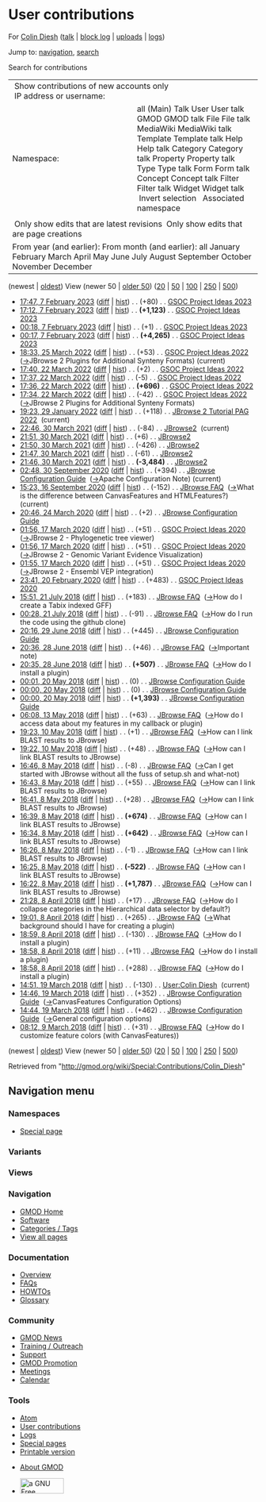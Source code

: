 <div id="mw-page-base" class="noprint">

</div>

<div id="mw-head-base" class="noprint">

</div>

<div id="content" class="mw-body" role="main">

<span id="top"></span>

<div id="mw-js-message" style="display:none;">

</div>



# <span dir="auto">User contributions</span>

<div id="bodyContent">

<div id="contentSub">

For [Colin Diesh](/wiki/User:Colin_Diesh "User:Colin Diesh") (<a
href="/mediawiki/index.php?title=User_talk:Colin_Diesh&amp;action=edit&amp;redlink=1"
class="new" title="User talk:Colin Diesh (page does not exist)">talk</a>
\| [block
log](/mediawiki/index.php?title=Special:Log/block&page=User%3AColin+Diesh "Special:Log/block")
\|
[uploads](/wiki/Special:ListFiles/Colin_Diesh "Special:ListFiles/Colin Diesh")
\| [logs](/wiki/Special:Log/Colin_Diesh "Special:Log/Colin Diesh"))

</div>

<div id="jump-to-nav" class="mw-jump">

Jump to: [navigation](#mw-navigation), [search](#p-search)

</div>

<div id="mw-content-text">

Search for contributions

<table class="mw-contributions-table">
<colgroup>
<col style="width: 50%" />
<col style="width: 50%" />
</colgroup>
<tbody>
<tr class="odd">
<td colspan="2"> Show contributions of new accounts only<br />
 IP address or username:</td>
</tr>
<tr class="even">
<td class="mw-label">Namespace:</td>
<td>all (Main) Talk User User talk GMOD GMOD talk File File talk
MediaWiki MediaWiki talk Template Template talk Help Help talk Category
Category talk Property Property talk Type Type talk Form Form talk
Concept Concept talk Filter Filter talk Widget Widget talk  
 Invert selection 
 Associated namespace </td>
</tr>
<tr class="odd">
<td colspan="2"></td>
</tr>
<tr class="even">
<td colspan="2"> Only show edits that are latest revisions
 Only show edits that are page creations</td>
</tr>
<tr class="odd">
<td colspan="2">From year (and earlier): From month (and earlier): all
January February March April May June July August September October
November December</td>
</tr>
</tbody>
</table>

(newest \| <a
href="/mediawiki/index.php?title=Special:Contributions/Colin_Diesh&amp;dir=prev&amp;target=Colin+Diesh"
class="mw-lastlink" rel="last"
title="Special:Contributions/Colin Diesh">oldest</a>) View (newer 50 \|
<a
href="/mediawiki/index.php?title=Special:Contributions/Colin_Diesh&amp;offset=20180309081204&amp;target=Colin+Diesh"
class="mw-nextlink" rel="next"
title="Special:Contributions/Colin Diesh">older 50</a>) (<a
href="/mediawiki/index.php?title=Special:Contributions/Colin_Diesh&amp;offset=&amp;limit=20&amp;target=Colin+Diesh"
class="mw-numlink" title="Special:Contributions/Colin Diesh">20</a> \|
<a
href="/mediawiki/index.php?title=Special:Contributions/Colin_Diesh&amp;offset=&amp;limit=50&amp;target=Colin+Diesh"
class="mw-numlink" title="Special:Contributions/Colin Diesh">50</a> \|
<a
href="/mediawiki/index.php?title=Special:Contributions/Colin_Diesh&amp;offset=&amp;limit=100&amp;target=Colin+Diesh"
class="mw-numlink" title="Special:Contributions/Colin Diesh">100</a> \|
<a
href="/mediawiki/index.php?title=Special:Contributions/Colin_Diesh&amp;offset=&amp;limit=250&amp;target=Colin+Diesh"
class="mw-numlink" title="Special:Contributions/Colin Diesh">250</a> \|
<a
href="/mediawiki/index.php?title=Special:Contributions/Colin_Diesh&amp;offset=&amp;limit=500&amp;target=Colin+Diesh"
class="mw-numlink" title="Special:Contributions/Colin Diesh">500</a>)

- <a
  href="/mediawiki/index.php?title=GSOC_Project_Ideas_2023&amp;oldid=28466"
  class="mw-changeslist-date" title="GSOC Project Ideas 2023">17:47, 7
  February 2023</a>
  ([diff](/mediawiki/index.php?title=GSOC_Project_Ideas_2023&diff=prev&oldid=28466 "GSOC Project Ideas 2023")
  \|
  [hist](/mediawiki/index.php?title=GSOC_Project_Ideas_2023&action=history "GSOC Project Ideas 2023"))
  <span class="mw-changeslist-separator">. .</span>
  <span class="mw-plusminus-pos" dir="ltr"
  title="7,928 bytes after change">(+80)</span>‎
  <span class="mw-changeslist-separator">. .</span>
  <a href="/wiki/GSOC_Project_Ideas_2023" class="mw-contributions-title"
  title="GSOC Project Ideas 2023">GSOC Project Ideas 2023</a> ‎
- <a
  href="/mediawiki/index.php?title=GSOC_Project_Ideas_2023&amp;oldid=28465"
  class="mw-changeslist-date" title="GSOC Project Ideas 2023">17:12, 7
  February 2023</a>
  ([diff](/mediawiki/index.php?title=GSOC_Project_Ideas_2023&diff=prev&oldid=28465 "GSOC Project Ideas 2023")
  \|
  [hist](/mediawiki/index.php?title=GSOC_Project_Ideas_2023&action=history "GSOC Project Ideas 2023"))
  <span class="mw-changeslist-separator">. .</span> **(+1,123)**‎
  <span class="mw-changeslist-separator">. .</span>
  <a href="/wiki/GSOC_Project_Ideas_2023" class="mw-contributions-title"
  title="GSOC Project Ideas 2023">GSOC Project Ideas 2023</a> ‎
- <a
  href="/mediawiki/index.php?title=GSOC_Project_Ideas_2023&amp;oldid=28464"
  class="mw-changeslist-date" title="GSOC Project Ideas 2023">00:18, 7
  February 2023</a>
  ([diff](/mediawiki/index.php?title=GSOC_Project_Ideas_2023&diff=prev&oldid=28464 "GSOC Project Ideas 2023")
  \|
  [hist](/mediawiki/index.php?title=GSOC_Project_Ideas_2023&action=history "GSOC Project Ideas 2023"))
  <span class="mw-changeslist-separator">. .</span>
  <span class="mw-plusminus-pos" dir="ltr"
  title="6,725 bytes after change">(+1)</span>‎
  <span class="mw-changeslist-separator">. .</span>
  <a href="/wiki/GSOC_Project_Ideas_2023" class="mw-contributions-title"
  title="GSOC Project Ideas 2023">GSOC Project Ideas 2023</a> ‎
- <a
  href="/mediawiki/index.php?title=GSOC_Project_Ideas_2023&amp;oldid=28463"
  class="mw-changeslist-date" title="GSOC Project Ideas 2023">00:17, 7
  February 2023</a>
  ([diff](/mediawiki/index.php?title=GSOC_Project_Ideas_2023&diff=prev&oldid=28463 "GSOC Project Ideas 2023")
  \|
  [hist](/mediawiki/index.php?title=GSOC_Project_Ideas_2023&action=history "GSOC Project Ideas 2023"))
  <span class="mw-changeslist-separator">. .</span> **(+4,265)**‎
  <span class="mw-changeslist-separator">. .</span>
  <a href="/wiki/GSOC_Project_Ideas_2023" class="mw-contributions-title"
  title="GSOC Project Ideas 2023">GSOC Project Ideas 2023</a> ‎
- <a
  href="/mediawiki/index.php?title=GSOC_Project_Ideas_2022&amp;oldid=28136"
  class="mw-changeslist-date" title="GSOC Project Ideas 2022">18:33, 25
  March 2022</a>
  ([diff](/mediawiki/index.php?title=GSOC_Project_Ideas_2022&diff=prev&oldid=28136 "GSOC Project Ideas 2022")
  \|
  [hist](/mediawiki/index.php?title=GSOC_Project_Ideas_2022&action=history "GSOC Project Ideas 2022"))
  <span class="mw-changeslist-separator">. .</span>
  <span class="mw-plusminus-pos" dir="ltr"
  title="11,436 bytes after change">(+53)</span>‎
  <span class="mw-changeslist-separator">. .</span>
  <a href="/wiki/GSOC_Project_Ideas_2022" class="mw-contributions-title"
  title="GSOC Project Ideas 2022">GSOC Project Ideas 2022</a> ‎
  <span class="comment">([→](/wiki/GSOC_Project_Ideas_2022#JBrowse_2_Plugins_for_Additional_Synteny_Formats "GSOC Project Ideas 2022")‎<span dir="auto"><span class="autocomment">JBrowse
  2 Plugins for Additional Synteny Formats</span></span>)</span>
  <span class="mw-uctop">(current)</span>
- <a
  href="/mediawiki/index.php?title=GSOC_Project_Ideas_2022&amp;oldid=28132"
  class="mw-changeslist-date" title="GSOC Project Ideas 2022">17:40, 22
  March 2022</a>
  ([diff](/mediawiki/index.php?title=GSOC_Project_Ideas_2022&diff=prev&oldid=28132 "GSOC Project Ideas 2022")
  \|
  [hist](/mediawiki/index.php?title=GSOC_Project_Ideas_2022&action=history "GSOC Project Ideas 2022"))
  <span class="mw-changeslist-separator">. .</span>
  <span class="mw-plusminus-pos" dir="ltr"
  title="11,371 bytes after change">(+2)</span>‎
  <span class="mw-changeslist-separator">. .</span>
  <a href="/wiki/GSOC_Project_Ideas_2022" class="mw-contributions-title"
  title="GSOC Project Ideas 2022">GSOC Project Ideas 2022</a> ‎
- <a
  href="/mediawiki/index.php?title=GSOC_Project_Ideas_2022&amp;oldid=28131"
  class="mw-changeslist-date" title="GSOC Project Ideas 2022">17:37, 22
  March 2022</a>
  ([diff](/mediawiki/index.php?title=GSOC_Project_Ideas_2022&diff=prev&oldid=28131 "GSOC Project Ideas 2022")
  \|
  [hist](/mediawiki/index.php?title=GSOC_Project_Ideas_2022&action=history "GSOC Project Ideas 2022"))
  <span class="mw-changeslist-separator">. .</span>
  <span class="mw-plusminus-neg" dir="ltr"
  title="11,369 bytes after change">(-5)</span>‎
  <span class="mw-changeslist-separator">. .</span>
  <a href="/wiki/GSOC_Project_Ideas_2022" class="mw-contributions-title"
  title="GSOC Project Ideas 2022">GSOC Project Ideas 2022</a> ‎
- <a
  href="/mediawiki/index.php?title=GSOC_Project_Ideas_2022&amp;oldid=28130"
  class="mw-changeslist-date" title="GSOC Project Ideas 2022">17:36, 22
  March 2022</a>
  ([diff](/mediawiki/index.php?title=GSOC_Project_Ideas_2022&diff=prev&oldid=28130 "GSOC Project Ideas 2022")
  \|
  [hist](/mediawiki/index.php?title=GSOC_Project_Ideas_2022&action=history "GSOC Project Ideas 2022"))
  <span class="mw-changeslist-separator">. .</span> **(+696)**‎
  <span class="mw-changeslist-separator">. .</span>
  <a href="/wiki/GSOC_Project_Ideas_2022" class="mw-contributions-title"
  title="GSOC Project Ideas 2022">GSOC Project Ideas 2022</a> ‎
- <a
  href="/mediawiki/index.php?title=GSOC_Project_Ideas_2022&amp;oldid=28129"
  class="mw-changeslist-date" title="GSOC Project Ideas 2022">17:34, 22
  March 2022</a>
  ([diff](/mediawiki/index.php?title=GSOC_Project_Ideas_2022&diff=prev&oldid=28129 "GSOC Project Ideas 2022")
  \|
  [hist](/mediawiki/index.php?title=GSOC_Project_Ideas_2022&action=history "GSOC Project Ideas 2022"))
  <span class="mw-changeslist-separator">. .</span>
  <span class="mw-plusminus-neg" dir="ltr"
  title="10,678 bytes after change">(-42)</span>‎
  <span class="mw-changeslist-separator">. .</span>
  <a href="/wiki/GSOC_Project_Ideas_2022" class="mw-contributions-title"
  title="GSOC Project Ideas 2022">GSOC Project Ideas 2022</a> ‎
  <span class="comment">([→](/wiki/GSOC_Project_Ideas_2022#JBrowse_2_Plugins_for_Additional_Synteny_Formats "GSOC Project Ideas 2022")‎<span dir="auto"><span class="autocomment">JBrowse
  2 Plugins for Additional Synteny Formats</span></span>)</span>
- <a
  href="/mediawiki/index.php?title=JBrowse_2_Tutorial_PAG_2022&amp;oldid=28110"
  class="mw-changeslist-date" title="JBrowse 2 Tutorial PAG 2022">19:23,
  29 January 2022</a>
  ([diff](/mediawiki/index.php?title=JBrowse_2_Tutorial_PAG_2022&diff=prev&oldid=28110 "JBrowse 2 Tutorial PAG 2022")
  \|
  [hist](/mediawiki/index.php?title=JBrowse_2_Tutorial_PAG_2022&action=history "JBrowse 2 Tutorial PAG 2022"))
  <span class="mw-changeslist-separator">. .</span>
  <span class="mw-plusminus-pos" dir="ltr"
  title="24,138 bytes after change">(+118)</span>‎
  <span class="mw-changeslist-separator">. .</span>
  <a href="/wiki/JBrowse_2_Tutorial_PAG_2022"
  class="mw-contributions-title"
  title="JBrowse 2 Tutorial PAG 2022">JBrowse 2 Tutorial PAG 2022</a> ‎
  <span class="mw-uctop">(current)</span>
- <a href="/mediawiki/index.php?title=JBrowse2&amp;oldid=27960"
  class="mw-changeslist-date" title="JBrowse2">22:46, 30 March 2021</a>
  ([diff](/mediawiki/index.php?title=JBrowse2&diff=prev&oldid=27960 "JBrowse2")
  \|
  [hist](/mediawiki/index.php?title=JBrowse2&action=history "JBrowse2"))
  <span class="mw-changeslist-separator">. .</span>
  <span class="mw-plusminus-neg" dir="ltr"
  title="1,973 bytes after change">(-84)</span>‎
  <span class="mw-changeslist-separator">. .</span>
  <a href="/wiki/JBrowse2" class="mw-contributions-title"
  title="JBrowse2">JBrowse2</a> ‎ <span class="mw-uctop">(current)</span>
- <a href="/mediawiki/index.php?title=JBrowse2&amp;oldid=27959"
  class="mw-changeslist-date" title="JBrowse2">21:51, 30 March 2021</a>
  ([diff](/mediawiki/index.php?title=JBrowse2&diff=prev&oldid=27959 "JBrowse2")
  \|
  [hist](/mediawiki/index.php?title=JBrowse2&action=history "JBrowse2"))
  <span class="mw-changeslist-separator">. .</span>
  <span class="mw-plusminus-pos" dir="ltr"
  title="2,057 bytes after change">(+6)</span>‎
  <span class="mw-changeslist-separator">. .</span>
  <a href="/wiki/JBrowse2" class="mw-contributions-title"
  title="JBrowse2">JBrowse2</a> ‎
- <a href="/mediawiki/index.php?title=JBrowse2&amp;oldid=27958"
  class="mw-changeslist-date" title="JBrowse2">21:50, 30 March 2021</a>
  ([diff](/mediawiki/index.php?title=JBrowse2&diff=prev&oldid=27958 "JBrowse2")
  \|
  [hist](/mediawiki/index.php?title=JBrowse2&action=history "JBrowse2"))
  <span class="mw-changeslist-separator">. .</span>
  <span class="mw-plusminus-neg" dir="ltr"
  title="2,051 bytes after change">(-426)</span>‎
  <span class="mw-changeslist-separator">. .</span>
  <a href="/wiki/JBrowse2" class="mw-contributions-title"
  title="JBrowse2">JBrowse2</a> ‎
- <a href="/mediawiki/index.php?title=JBrowse2&amp;oldid=27957"
  class="mw-changeslist-date" title="JBrowse2">21:47, 30 March 2021</a>
  ([diff](/mediawiki/index.php?title=JBrowse2&diff=prev&oldid=27957 "JBrowse2")
  \|
  [hist](/mediawiki/index.php?title=JBrowse2&action=history "JBrowse2"))
  <span class="mw-changeslist-separator">. .</span>
  <span class="mw-plusminus-neg" dir="ltr"
  title="2,477 bytes after change">(-61)</span>‎
  <span class="mw-changeslist-separator">. .</span>
  <a href="/wiki/JBrowse2" class="mw-contributions-title"
  title="JBrowse2">JBrowse2</a> ‎
- <a href="/mediawiki/index.php?title=JBrowse2&amp;oldid=27956"
  class="mw-changeslist-date" title="JBrowse2">21:46, 30 March 2021</a>
  ([diff](/mediawiki/index.php?title=JBrowse2&diff=prev&oldid=27956 "JBrowse2")
  \|
  [hist](/mediawiki/index.php?title=JBrowse2&action=history "JBrowse2"))
  <span class="mw-changeslist-separator">. .</span> **(-3,484)**‎
  <span class="mw-changeslist-separator">. .</span>
  <a href="/wiki/JBrowse2" class="mw-contributions-title"
  title="JBrowse2">JBrowse2</a> ‎
- <a
  href="/mediawiki/index.php?title=JBrowse_Configuration_Guide&amp;oldid=27898"
  class="mw-changeslist-date" title="JBrowse Configuration Guide">02:48,
  30 September 2020</a>
  ([diff](/mediawiki/index.php?title=JBrowse_Configuration_Guide&diff=prev&oldid=27898 "JBrowse Configuration Guide")
  \|
  [hist](/mediawiki/index.php?title=JBrowse_Configuration_Guide&action=history "JBrowse Configuration Guide"))
  <span class="mw-changeslist-separator">. .</span>
  <span class="mw-plusminus-pos" dir="ltr"
  title="189,914 bytes after change">(+394)</span>‎
  <span class="mw-changeslist-separator">. .</span>
  <a href="/wiki/JBrowse_Configuration_Guide"
  class="mw-contributions-title"
  title="JBrowse Configuration Guide">JBrowse Configuration Guide</a> ‎
  <span class="comment">([→](/wiki/JBrowse_Configuration_Guide#Apache_Configuration_Note "JBrowse Configuration Guide")‎<span dir="auto"><span class="autocomment">Apache
  Configuration Note</span></span>)</span>
  <span class="mw-uctop">(current)</span>
- <a href="/mediawiki/index.php?title=JBrowse_FAQ&amp;oldid=27897"
  class="mw-changeslist-date" title="JBrowse FAQ">15:23, 16 September
  2020</a>
  ([diff](/mediawiki/index.php?title=JBrowse_FAQ&diff=prev&oldid=27897 "JBrowse FAQ")
  \|
  [hist](/mediawiki/index.php?title=JBrowse_FAQ&action=history "JBrowse FAQ"))
  <span class="mw-changeslist-separator">. .</span>
  <span class="mw-plusminus-neg" dir="ltr"
  title="66,983 bytes after change">(-152)</span>‎
  <span class="mw-changeslist-separator">. .</span>
  <a href="/wiki/JBrowse_FAQ" class="mw-contributions-title"
  title="JBrowse FAQ">JBrowse FAQ</a> ‎
  <span class="comment">([→](/wiki/JBrowse_FAQ#What_is_the_difference_between_CanvasFeatures_and_HTMLFeatures.3F "JBrowse FAQ")‎<span dir="auto"><span class="autocomment">What
  is the difference between CanvasFeatures and
  HTMLFeatures?</span></span>)</span>
  <span class="mw-uctop">(current)</span>
- <a
  href="/mediawiki/index.php?title=JBrowse_Configuration_Guide&amp;oldid=27889"
  class="mw-changeslist-date" title="JBrowse Configuration Guide">20:46,
  24 March 2020</a>
  ([diff](/mediawiki/index.php?title=JBrowse_Configuration_Guide&diff=prev&oldid=27889 "JBrowse Configuration Guide")
  \|
  [hist](/mediawiki/index.php?title=JBrowse_Configuration_Guide&action=history "JBrowse Configuration Guide"))
  <span class="mw-changeslist-separator">. .</span>
  <span class="mw-plusminus-pos" dir="ltr"
  title="189,520 bytes after change">(+2)</span>‎
  <span class="mw-changeslist-separator">. .</span>
  <a href="/wiki/JBrowse_Configuration_Guide"
  class="mw-contributions-title"
  title="JBrowse Configuration Guide">JBrowse Configuration Guide</a> ‎
- <a
  href="/mediawiki/index.php?title=GSOC_Project_Ideas_2020&amp;oldid=27882"
  class="mw-changeslist-date" title="GSOC Project Ideas 2020">01:56, 17
  March 2020</a>
  ([diff](/mediawiki/index.php?title=GSOC_Project_Ideas_2020&diff=prev&oldid=27882 "GSOC Project Ideas 2020")
  \|
  [hist](/mediawiki/index.php?title=GSOC_Project_Ideas_2020&action=history "GSOC Project Ideas 2020"))
  <span class="mw-changeslist-separator">. .</span>
  <span class="mw-plusminus-pos" dir="ltr"
  title="19,687 bytes after change">(+51)</span>‎
  <span class="mw-changeslist-separator">. .</span>
  <a href="/wiki/GSOC_Project_Ideas_2020" class="mw-contributions-title"
  title="GSOC Project Ideas 2020">GSOC Project Ideas 2020</a> ‎
  <span class="comment">([→](/wiki/GSOC_Project_Ideas_2020#JBrowse_2_-_Phylogenetic_tree_viewer "GSOC Project Ideas 2020")‎<span dir="auto"><span class="autocomment">JBrowse
  2 - Phylogenetic tree viewer</span></span>)</span>
- <a
  href="/mediawiki/index.php?title=GSOC_Project_Ideas_2020&amp;oldid=27881"
  class="mw-changeslist-date" title="GSOC Project Ideas 2020">01:56, 17
  March 2020</a>
  ([diff](/mediawiki/index.php?title=GSOC_Project_Ideas_2020&diff=prev&oldid=27881 "GSOC Project Ideas 2020")
  \|
  [hist](/mediawiki/index.php?title=GSOC_Project_Ideas_2020&action=history "GSOC Project Ideas 2020"))
  <span class="mw-changeslist-separator">. .</span>
  <span class="mw-plusminus-pos" dir="ltr"
  title="19,636 bytes after change">(+51)</span>‎
  <span class="mw-changeslist-separator">. .</span>
  <a href="/wiki/GSOC_Project_Ideas_2020" class="mw-contributions-title"
  title="GSOC Project Ideas 2020">GSOC Project Ideas 2020</a> ‎
  <span class="comment">([→](/wiki/GSOC_Project_Ideas_2020#JBrowse_2_-_Genomic_Variant_Evidence_Visualization "GSOC Project Ideas 2020")‎<span dir="auto"><span class="autocomment">JBrowse
  2 - Genomic Variant Evidence Visualization</span></span>)</span>
- <a
  href="/mediawiki/index.php?title=GSOC_Project_Ideas_2020&amp;oldid=27880"
  class="mw-changeslist-date" title="GSOC Project Ideas 2020">01:55, 17
  March 2020</a>
  ([diff](/mediawiki/index.php?title=GSOC_Project_Ideas_2020&diff=prev&oldid=27880 "GSOC Project Ideas 2020")
  \|
  [hist](/mediawiki/index.php?title=GSOC_Project_Ideas_2020&action=history "GSOC Project Ideas 2020"))
  <span class="mw-changeslist-separator">. .</span>
  <span class="mw-plusminus-pos" dir="ltr"
  title="19,585 bytes after change">(+51)</span>‎
  <span class="mw-changeslist-separator">. .</span>
  <a href="/wiki/GSOC_Project_Ideas_2020" class="mw-contributions-title"
  title="GSOC Project Ideas 2020">GSOC Project Ideas 2020</a> ‎
  <span class="comment">([→](/wiki/GSOC_Project_Ideas_2020#JBrowse_2_-_Ensembl_VEP_integration "GSOC Project Ideas 2020")‎<span dir="auto"><span class="autocomment">JBrowse
  2 - Ensembl VEP integration</span></span>)</span>
- <a
  href="/mediawiki/index.php?title=GSOC_Project_Ideas_2020&amp;oldid=27874"
  class="mw-changeslist-date" title="GSOC Project Ideas 2020">23:41, 20
  February 2020</a>
  ([diff](/mediawiki/index.php?title=GSOC_Project_Ideas_2020&diff=prev&oldid=27874 "GSOC Project Ideas 2020")
  \|
  [hist](/mediawiki/index.php?title=GSOC_Project_Ideas_2020&action=history "GSOC Project Ideas 2020"))
  <span class="mw-changeslist-separator">. .</span>
  <span class="mw-plusminus-pos" dir="ltr"
  title="19,252 bytes after change">(+483)</span>‎
  <span class="mw-changeslist-separator">. .</span>
  <a href="/wiki/GSOC_Project_Ideas_2020" class="mw-contributions-title"
  title="GSOC Project Ideas 2020">GSOC Project Ideas 2020</a> ‎
- <a href="/mediawiki/index.php?title=JBrowse_FAQ&amp;oldid=27705"
  class="mw-changeslist-date" title="JBrowse FAQ">15:51, 21 July 2018</a>
  ([diff](/mediawiki/index.php?title=JBrowse_FAQ&diff=prev&oldid=27705 "JBrowse FAQ")
  \|
  [hist](/mediawiki/index.php?title=JBrowse_FAQ&action=history "JBrowse FAQ"))
  <span class="mw-changeslist-separator">. .</span>
  <span class="mw-plusminus-pos" dir="ltr"
  title="67,135 bytes after change">(+183)</span>‎
  <span class="mw-changeslist-separator">. .</span>
  <a href="/wiki/JBrowse_FAQ" class="mw-contributions-title"
  title="JBrowse FAQ">JBrowse FAQ</a> ‎
  <span class="comment">([→](/wiki/JBrowse_FAQ#How_do_I_create_a_Tabix_indexed_GFF "JBrowse FAQ")‎<span dir="auto"><span class="autocomment">How
  do I create a Tabix indexed GFF</span></span>)</span>
- <a href="/mediawiki/index.php?title=JBrowse_FAQ&amp;oldid=27704"
  class="mw-changeslist-date" title="JBrowse FAQ">00:28, 21 July 2018</a>
  ([diff](/mediawiki/index.php?title=JBrowse_FAQ&diff=prev&oldid=27704 "JBrowse FAQ")
  \|
  [hist](/mediawiki/index.php?title=JBrowse_FAQ&action=history "JBrowse FAQ"))
  <span class="mw-changeslist-separator">. .</span>
  <span class="mw-plusminus-neg" dir="ltr"
  title="66,952 bytes after change">(-91)</span>‎
  <span class="mw-changeslist-separator">. .</span>
  <a href="/wiki/JBrowse_FAQ" class="mw-contributions-title"
  title="JBrowse FAQ">JBrowse FAQ</a> ‎
  <span class="comment">([→](/wiki/JBrowse_FAQ#How_do_I_run_the_code_using_the_github_clone "JBrowse FAQ")‎<span dir="auto"><span class="autocomment">How
  do I run the code using the github clone</span></span>)</span>
- <a
  href="/mediawiki/index.php?title=JBrowse_Configuration_Guide&amp;oldid=27698"
  class="mw-changeslist-date" title="JBrowse Configuration Guide">20:16,
  29 June 2018</a>
  ([diff](/mediawiki/index.php?title=JBrowse_Configuration_Guide&diff=prev&oldid=27698 "JBrowse Configuration Guide")
  \|
  [hist](/mediawiki/index.php?title=JBrowse_Configuration_Guide&action=history "JBrowse Configuration Guide"))
  <span class="mw-changeslist-separator">. .</span>
  <span class="mw-plusminus-pos" dir="ltr"
  title="189,264 bytes after change">(+445)</span>‎
  <span class="mw-changeslist-separator">. .</span>
  <a href="/wiki/JBrowse_Configuration_Guide"
  class="mw-contributions-title"
  title="JBrowse Configuration Guide">JBrowse Configuration Guide</a> ‎
- <a href="/mediawiki/index.php?title=JBrowse_FAQ&amp;oldid=27697"
  class="mw-changeslist-date" title="JBrowse FAQ">20:36, 28 June 2018</a>
  ([diff](/mediawiki/index.php?title=JBrowse_FAQ&diff=prev&oldid=27697 "JBrowse FAQ")
  \|
  [hist](/mediawiki/index.php?title=JBrowse_FAQ&action=history "JBrowse FAQ"))
  <span class="mw-changeslist-separator">. .</span>
  <span class="mw-plusminus-pos" dir="ltr"
  title="67,043 bytes after change">(+46)</span>‎
  <span class="mw-changeslist-separator">. .</span>
  <a href="/wiki/JBrowse_FAQ" class="mw-contributions-title"
  title="JBrowse FAQ">JBrowse FAQ</a> ‎
  <span class="comment">([→](/wiki/JBrowse_FAQ#Important_note "JBrowse FAQ")‎<span dir="auto"><span class="autocomment">Important
  note</span></span>)</span>
- <a href="/mediawiki/index.php?title=JBrowse_FAQ&amp;oldid=27696"
  class="mw-changeslist-date" title="JBrowse FAQ">20:35, 28 June 2018</a>
  ([diff](/mediawiki/index.php?title=JBrowse_FAQ&diff=prev&oldid=27696 "JBrowse FAQ")
  \|
  [hist](/mediawiki/index.php?title=JBrowse_FAQ&action=history "JBrowse FAQ"))
  <span class="mw-changeslist-separator">. .</span> **(+507)**‎
  <span class="mw-changeslist-separator">. .</span>
  <a href="/wiki/JBrowse_FAQ" class="mw-contributions-title"
  title="JBrowse FAQ">JBrowse FAQ</a> ‎
  <span class="comment">([→](/wiki/JBrowse_FAQ#How_do_I_install_a_plugin "JBrowse FAQ")‎<span dir="auto"><span class="autocomment">How
  do I install a plugin</span></span>)</span>
- <a
  href="/mediawiki/index.php?title=JBrowse_Configuration_Guide&amp;oldid=27690"
  class="mw-changeslist-date" title="JBrowse Configuration Guide">00:01,
  20 May 2018</a>
  ([diff](/mediawiki/index.php?title=JBrowse_Configuration_Guide&diff=prev&oldid=27690 "JBrowse Configuration Guide")
  \|
  [hist](/mediawiki/index.php?title=JBrowse_Configuration_Guide&action=history "JBrowse Configuration Guide"))
  <span class="mw-changeslist-separator">. .</span>
  <span class="mw-plusminus-null" dir="ltr"
  title="188,712 bytes after change">(0)</span>‎
  <span class="mw-changeslist-separator">. .</span>
  <a href="/wiki/JBrowse_Configuration_Guide"
  class="mw-contributions-title"
  title="JBrowse Configuration Guide">JBrowse Configuration Guide</a> ‎
- <a
  href="/mediawiki/index.php?title=JBrowse_Configuration_Guide&amp;oldid=27689"
  class="mw-changeslist-date" title="JBrowse Configuration Guide">00:00,
  20 May 2018</a>
  ([diff](/mediawiki/index.php?title=JBrowse_Configuration_Guide&diff=prev&oldid=27689 "JBrowse Configuration Guide")
  \|
  [hist](/mediawiki/index.php?title=JBrowse_Configuration_Guide&action=history "JBrowse Configuration Guide"))
  <span class="mw-changeslist-separator">. .</span>
  <span class="mw-plusminus-null" dir="ltr"
  title="188,712 bytes after change">(0)</span>‎
  <span class="mw-changeslist-separator">. .</span>
  <a href="/wiki/JBrowse_Configuration_Guide"
  class="mw-contributions-title"
  title="JBrowse Configuration Guide">JBrowse Configuration Guide</a> ‎
- <a
  href="/mediawiki/index.php?title=JBrowse_Configuration_Guide&amp;oldid=27688"
  class="mw-changeslist-date" title="JBrowse Configuration Guide">00:00,
  20 May 2018</a>
  ([diff](/mediawiki/index.php?title=JBrowse_Configuration_Guide&diff=prev&oldid=27688 "JBrowse Configuration Guide")
  \|
  [hist](/mediawiki/index.php?title=JBrowse_Configuration_Guide&action=history "JBrowse Configuration Guide"))
  <span class="mw-changeslist-separator">. .</span> **(+1,393)**‎
  <span class="mw-changeslist-separator">. .</span>
  <a href="/wiki/JBrowse_Configuration_Guide"
  class="mw-contributions-title"
  title="JBrowse Configuration Guide">JBrowse Configuration Guide</a> ‎
- <a href="/mediawiki/index.php?title=JBrowse_FAQ&amp;oldid=27687"
  class="mw-changeslist-date" title="JBrowse FAQ">06:08, 13 May 2018</a>
  ([diff](/mediawiki/index.php?title=JBrowse_FAQ&diff=prev&oldid=27687 "JBrowse FAQ")
  \|
  [hist](/mediawiki/index.php?title=JBrowse_FAQ&action=history "JBrowse FAQ"))
  <span class="mw-changeslist-separator">. .</span>
  <span class="mw-plusminus-pos" dir="ltr"
  title="66,490 bytes after change">(+63)</span>‎
  <span class="mw-changeslist-separator">. .</span>
  <a href="/wiki/JBrowse_FAQ" class="mw-contributions-title"
  title="JBrowse FAQ">JBrowse FAQ</a> ‎
  <span class="comment">([→](/wiki/JBrowse_FAQ#How_do_I_access_data_about_my_features_in_my_callback_or_plugin "JBrowse FAQ")‎<span dir="auto"><span class="autocomment">How
  do I access data about my features in my callback or
  plugin</span></span>)</span>
- <a href="/mediawiki/index.php?title=JBrowse_FAQ&amp;oldid=27686"
  class="mw-changeslist-date" title="JBrowse FAQ">19:23, 10 May 2018</a>
  ([diff](/mediawiki/index.php?title=JBrowse_FAQ&diff=prev&oldid=27686 "JBrowse FAQ")
  \|
  [hist](/mediawiki/index.php?title=JBrowse_FAQ&action=history "JBrowse FAQ"))
  <span class="mw-changeslist-separator">. .</span>
  <span class="mw-plusminus-pos" dir="ltr"
  title="66,427 bytes after change">(+1)</span>‎
  <span class="mw-changeslist-separator">. .</span>
  <a href="/wiki/JBrowse_FAQ" class="mw-contributions-title"
  title="JBrowse FAQ">JBrowse FAQ</a> ‎
  <span class="comment">([→](/wiki/JBrowse_FAQ#How_can_I_link_BLAST_results_to_JBrowse "JBrowse FAQ")‎<span dir="auto"><span class="autocomment">How
  can I link BLAST results to JBrowse</span></span>)</span>
- <a href="/mediawiki/index.php?title=JBrowse_FAQ&amp;oldid=27685"
  class="mw-changeslist-date" title="JBrowse FAQ">19:22, 10 May 2018</a>
  ([diff](/mediawiki/index.php?title=JBrowse_FAQ&diff=prev&oldid=27685 "JBrowse FAQ")
  \|
  [hist](/mediawiki/index.php?title=JBrowse_FAQ&action=history "JBrowse FAQ"))
  <span class="mw-changeslist-separator">. .</span>
  <span class="mw-plusminus-pos" dir="ltr"
  title="66,426 bytes after change">(+48)</span>‎
  <span class="mw-changeslist-separator">. .</span>
  <a href="/wiki/JBrowse_FAQ" class="mw-contributions-title"
  title="JBrowse FAQ">JBrowse FAQ</a> ‎
  <span class="comment">([→](/wiki/JBrowse_FAQ#How_can_I_link_BLAST_results_to_JBrowse "JBrowse FAQ")‎<span dir="auto"><span class="autocomment">How
  can I link BLAST results to JBrowse</span></span>)</span>
- <a href="/mediawiki/index.php?title=JBrowse_FAQ&amp;oldid=27684"
  class="mw-changeslist-date" title="JBrowse FAQ">16:46, 8 May 2018</a>
  ([diff](/mediawiki/index.php?title=JBrowse_FAQ&diff=prev&oldid=27684 "JBrowse FAQ")
  \|
  [hist](/mediawiki/index.php?title=JBrowse_FAQ&action=history "JBrowse FAQ"))
  <span class="mw-changeslist-separator">. .</span>
  <span class="mw-plusminus-neg" dir="ltr"
  title="66,378 bytes after change">(-8)</span>‎
  <span class="mw-changeslist-separator">. .</span>
  <a href="/wiki/JBrowse_FAQ" class="mw-contributions-title"
  title="JBrowse FAQ">JBrowse FAQ</a> ‎
  <span class="comment">([→](/wiki/JBrowse_FAQ#Can_I_get_started_with_JBrowse_without_all_the_fuss_of_setup.sh_and_what-not "JBrowse FAQ")‎<span dir="auto"><span class="autocomment">Can
  I get started with JBrowse without all the fuss of setup.sh and
  what-not</span></span>)</span>
- <a href="/mediawiki/index.php?title=JBrowse_FAQ&amp;oldid=27683"
  class="mw-changeslist-date" title="JBrowse FAQ">16:43, 8 May 2018</a>
  ([diff](/mediawiki/index.php?title=JBrowse_FAQ&diff=prev&oldid=27683 "JBrowse FAQ")
  \|
  [hist](/mediawiki/index.php?title=JBrowse_FAQ&action=history "JBrowse FAQ"))
  <span class="mw-changeslist-separator">. .</span>
  <span class="mw-plusminus-pos" dir="ltr"
  title="66,386 bytes after change">(+55)</span>‎
  <span class="mw-changeslist-separator">. .</span>
  <a href="/wiki/JBrowse_FAQ" class="mw-contributions-title"
  title="JBrowse FAQ">JBrowse FAQ</a> ‎
  <span class="comment">([→](/wiki/JBrowse_FAQ#How_can_I_link_BLAST_results_to_JBrowse "JBrowse FAQ")‎<span dir="auto"><span class="autocomment">How
  can I link BLAST results to JBrowse</span></span>)</span>
- <a href="/mediawiki/index.php?title=JBrowse_FAQ&amp;oldid=27682"
  class="mw-changeslist-date" title="JBrowse FAQ">16:41, 8 May 2018</a>
  ([diff](/mediawiki/index.php?title=JBrowse_FAQ&diff=prev&oldid=27682 "JBrowse FAQ")
  \|
  [hist](/mediawiki/index.php?title=JBrowse_FAQ&action=history "JBrowse FAQ"))
  <span class="mw-changeslist-separator">. .</span>
  <span class="mw-plusminus-pos" dir="ltr"
  title="66,331 bytes after change">(+28)</span>‎
  <span class="mw-changeslist-separator">. .</span>
  <a href="/wiki/JBrowse_FAQ" class="mw-contributions-title"
  title="JBrowse FAQ">JBrowse FAQ</a> ‎
  <span class="comment">([→](/wiki/JBrowse_FAQ#How_can_I_link_BLAST_results_to_JBrowse "JBrowse FAQ")‎<span dir="auto"><span class="autocomment">How
  can I link BLAST results to JBrowse</span></span>)</span>
- <a href="/mediawiki/index.php?title=JBrowse_FAQ&amp;oldid=27681"
  class="mw-changeslist-date" title="JBrowse FAQ">16:39, 8 May 2018</a>
  ([diff](/mediawiki/index.php?title=JBrowse_FAQ&diff=prev&oldid=27681 "JBrowse FAQ")
  \|
  [hist](/mediawiki/index.php?title=JBrowse_FAQ&action=history "JBrowse FAQ"))
  <span class="mw-changeslist-separator">. .</span> **(+674)**‎
  <span class="mw-changeslist-separator">. .</span>
  <a href="/wiki/JBrowse_FAQ" class="mw-contributions-title"
  title="JBrowse FAQ">JBrowse FAQ</a> ‎
  <span class="comment">([→](/wiki/JBrowse_FAQ#How_can_I_link_BLAST_results_to_JBrowse "JBrowse FAQ")‎<span dir="auto"><span class="autocomment">How
  can I link BLAST results to JBrowse</span></span>)</span>
- <a href="/mediawiki/index.php?title=JBrowse_FAQ&amp;oldid=27680"
  class="mw-changeslist-date" title="JBrowse FAQ">16:34, 8 May 2018</a>
  ([diff](/mediawiki/index.php?title=JBrowse_FAQ&diff=prev&oldid=27680 "JBrowse FAQ")
  \|
  [hist](/mediawiki/index.php?title=JBrowse_FAQ&action=history "JBrowse FAQ"))
  <span class="mw-changeslist-separator">. .</span> **(+642)**‎
  <span class="mw-changeslist-separator">. .</span>
  <a href="/wiki/JBrowse_FAQ" class="mw-contributions-title"
  title="JBrowse FAQ">JBrowse FAQ</a> ‎
  <span class="comment">([→](/wiki/JBrowse_FAQ#How_can_I_link_BLAST_results_to_JBrowse "JBrowse FAQ")‎<span dir="auto"><span class="autocomment">How
  can I link BLAST results to JBrowse</span></span>)</span>
- <a href="/mediawiki/index.php?title=JBrowse_FAQ&amp;oldid=27679"
  class="mw-changeslist-date" title="JBrowse FAQ">16:26, 8 May 2018</a>
  ([diff](/mediawiki/index.php?title=JBrowse_FAQ&diff=prev&oldid=27679 "JBrowse FAQ")
  \|
  [hist](/mediawiki/index.php?title=JBrowse_FAQ&action=history "JBrowse FAQ"))
  <span class="mw-changeslist-separator">. .</span>
  <span class="mw-plusminus-neg" dir="ltr"
  title="64,987 bytes after change">(-1)</span>‎
  <span class="mw-changeslist-separator">. .</span>
  <a href="/wiki/JBrowse_FAQ" class="mw-contributions-title"
  title="JBrowse FAQ">JBrowse FAQ</a> ‎
  <span class="comment">([→](/wiki/JBrowse_FAQ#How_can_I_link_BLAST_results_to_JBrowse "JBrowse FAQ")‎<span dir="auto"><span class="autocomment">How
  can I link BLAST results to JBrowse</span></span>)</span>
- <a href="/mediawiki/index.php?title=JBrowse_FAQ&amp;oldid=27678"
  class="mw-changeslist-date" title="JBrowse FAQ">16:25, 8 May 2018</a>
  ([diff](/mediawiki/index.php?title=JBrowse_FAQ&diff=prev&oldid=27678 "JBrowse FAQ")
  \|
  [hist](/mediawiki/index.php?title=JBrowse_FAQ&action=history "JBrowse FAQ"))
  <span class="mw-changeslist-separator">. .</span> **(-522)**‎
  <span class="mw-changeslist-separator">. .</span>
  <a href="/wiki/JBrowse_FAQ" class="mw-contributions-title"
  title="JBrowse FAQ">JBrowse FAQ</a> ‎
  <span class="comment">([→](/wiki/JBrowse_FAQ#How_can_I_link_BLAST_results_to_JBrowse "JBrowse FAQ")‎<span dir="auto"><span class="autocomment">How
  can I link BLAST results to JBrowse</span></span>)</span>
- <a href="/mediawiki/index.php?title=JBrowse_FAQ&amp;oldid=27677"
  class="mw-changeslist-date" title="JBrowse FAQ">16:22, 8 May 2018</a>
  ([diff](/mediawiki/index.php?title=JBrowse_FAQ&diff=prev&oldid=27677 "JBrowse FAQ")
  \|
  [hist](/mediawiki/index.php?title=JBrowse_FAQ&action=history "JBrowse FAQ"))
  <span class="mw-changeslist-separator">. .</span> **(+1,787)**‎
  <span class="mw-changeslist-separator">. .</span>
  <a href="/wiki/JBrowse_FAQ" class="mw-contributions-title"
  title="JBrowse FAQ">JBrowse FAQ</a> ‎
  <span class="comment">([→](/wiki/JBrowse_FAQ#How_can_I_link_BLAST_results_to_JBrowse "JBrowse FAQ")‎<span dir="auto"><span class="autocomment">How
  can I link BLAST results to JBrowse</span></span>)</span>
- <a href="/mediawiki/index.php?title=JBrowse_FAQ&amp;oldid=27661"
  class="mw-changeslist-date" title="JBrowse FAQ">21:28, 8 April 2018</a>
  ([diff](/mediawiki/index.php?title=JBrowse_FAQ&diff=prev&oldid=27661 "JBrowse FAQ")
  \|
  [hist](/mediawiki/index.php?title=JBrowse_FAQ&action=history "JBrowse FAQ"))
  <span class="mw-changeslist-separator">. .</span>
  <span class="mw-plusminus-pos" dir="ltr"
  title="63,723 bytes after change">(+17)</span>‎
  <span class="mw-changeslist-separator">. .</span>
  <a href="/wiki/JBrowse_FAQ" class="mw-contributions-title"
  title="JBrowse FAQ">JBrowse FAQ</a> ‎
  <span class="comment">([→](/wiki/JBrowse_FAQ#How_do_I_collapse_categories_in_the_Hierarchical_data_selector_by_default.3F "JBrowse FAQ")‎<span dir="auto"><span class="autocomment">How
  do I collapse categories in the Hierarchical data selector by
  default?</span></span>)</span>
- <a href="/mediawiki/index.php?title=JBrowse_FAQ&amp;oldid=27660"
  class="mw-changeslist-date" title="JBrowse FAQ">19:01, 8 April 2018</a>
  ([diff](/mediawiki/index.php?title=JBrowse_FAQ&diff=prev&oldid=27660 "JBrowse FAQ")
  \|
  [hist](/mediawiki/index.php?title=JBrowse_FAQ&action=history "JBrowse FAQ"))
  <span class="mw-changeslist-separator">. .</span>
  <span class="mw-plusminus-pos" dir="ltr"
  title="63,706 bytes after change">(+265)</span>‎
  <span class="mw-changeslist-separator">. .</span>
  <a href="/wiki/JBrowse_FAQ" class="mw-contributions-title"
  title="JBrowse FAQ">JBrowse FAQ</a> ‎
  <span class="comment">([→](/wiki/JBrowse_FAQ#What_background_should_I_have_for_creating_a_plugin "JBrowse FAQ")‎<span dir="auto"><span class="autocomment">What
  background should I have for creating a plugin</span></span>)</span>
- <a href="/mediawiki/index.php?title=JBrowse_FAQ&amp;oldid=27659"
  class="mw-changeslist-date" title="JBrowse FAQ">18:59, 8 April 2018</a>
  ([diff](/mediawiki/index.php?title=JBrowse_FAQ&diff=prev&oldid=27659 "JBrowse FAQ")
  \|
  [hist](/mediawiki/index.php?title=JBrowse_FAQ&action=history "JBrowse FAQ"))
  <span class="mw-changeslist-separator">. .</span>
  <span class="mw-plusminus-neg" dir="ltr"
  title="63,441 bytes after change">(-130)</span>‎
  <span class="mw-changeslist-separator">. .</span>
  <a href="/wiki/JBrowse_FAQ" class="mw-contributions-title"
  title="JBrowse FAQ">JBrowse FAQ</a> ‎
  <span class="comment">([→](/wiki/JBrowse_FAQ#How_do_I_install_a_plugin "JBrowse FAQ")‎<span dir="auto"><span class="autocomment">How
  do I install a plugin</span></span>)</span>
- <a href="/mediawiki/index.php?title=JBrowse_FAQ&amp;oldid=27658"
  class="mw-changeslist-date" title="JBrowse FAQ">18:58, 8 April 2018</a>
  ([diff](/mediawiki/index.php?title=JBrowse_FAQ&diff=prev&oldid=27658 "JBrowse FAQ")
  \|
  [hist](/mediawiki/index.php?title=JBrowse_FAQ&action=history "JBrowse FAQ"))
  <span class="mw-changeslist-separator">. .</span>
  <span class="mw-plusminus-pos" dir="ltr"
  title="63,571 bytes after change">(+11)</span>‎
  <span class="mw-changeslist-separator">. .</span>
  <a href="/wiki/JBrowse_FAQ" class="mw-contributions-title"
  title="JBrowse FAQ">JBrowse FAQ</a> ‎
  <span class="comment">([→](/wiki/JBrowse_FAQ#How_do_I_install_a_plugin "JBrowse FAQ")‎<span dir="auto"><span class="autocomment">How
  do I install a plugin</span></span>)</span>
- <a href="/mediawiki/index.php?title=JBrowse_FAQ&amp;oldid=27657"
  class="mw-changeslist-date" title="JBrowse FAQ">18:58, 8 April 2018</a>
  ([diff](/mediawiki/index.php?title=JBrowse_FAQ&diff=prev&oldid=27657 "JBrowse FAQ")
  \|
  [hist](/mediawiki/index.php?title=JBrowse_FAQ&action=history "JBrowse FAQ"))
  <span class="mw-changeslist-separator">. .</span>
  <span class="mw-plusminus-pos" dir="ltr"
  title="63,560 bytes after change">(+288)</span>‎
  <span class="mw-changeslist-separator">. .</span>
  <a href="/wiki/JBrowse_FAQ" class="mw-contributions-title"
  title="JBrowse FAQ">JBrowse FAQ</a> ‎
  <span class="comment">([→](/wiki/JBrowse_FAQ#How_do_I_install_a_plugin "JBrowse FAQ")‎<span dir="auto"><span class="autocomment">How
  do I install a plugin</span></span>)</span>
- <a href="/mediawiki/index.php?title=User:Colin_Diesh&amp;oldid=27630"
  class="mw-changeslist-date" title="User:Colin Diesh">14:51, 19 March
  2018</a>
  ([diff](/mediawiki/index.php?title=User:Colin_Diesh&diff=prev&oldid=27630 "User:Colin Diesh")
  \|
  [hist](/mediawiki/index.php?title=User:Colin_Diesh&action=history "User:Colin Diesh"))
  <span class="mw-changeslist-separator">. .</span>
  <span class="mw-plusminus-neg" dir="ltr"
  title="311 bytes after change">(-130)</span>‎
  <span class="mw-changeslist-separator">. .</span>
  <a href="/wiki/User:Colin_Diesh" class="mw-contributions-title"
  title="User:Colin Diesh">User:Colin Diesh</a> ‎
  <span class="mw-uctop">(current)</span>
- <a
  href="/mediawiki/index.php?title=JBrowse_Configuration_Guide&amp;oldid=27629"
  class="mw-changeslist-date" title="JBrowse Configuration Guide">14:46,
  19 March 2018</a>
  ([diff](/mediawiki/index.php?title=JBrowse_Configuration_Guide&diff=prev&oldid=27629 "JBrowse Configuration Guide")
  \|
  [hist](/mediawiki/index.php?title=JBrowse_Configuration_Guide&action=history "JBrowse Configuration Guide"))
  <span class="mw-changeslist-separator">. .</span>
  <span class="mw-plusminus-pos" dir="ltr"
  title="186,329 bytes after change">(+352)</span>‎
  <span class="mw-changeslist-separator">. .</span>
  <a href="/wiki/JBrowse_Configuration_Guide"
  class="mw-contributions-title"
  title="JBrowse Configuration Guide">JBrowse Configuration Guide</a> ‎
  <span class="comment">([→](/wiki/JBrowse_Configuration_Guide#CanvasFeatures_Configuration_Options "JBrowse Configuration Guide")‎<span dir="auto"><span class="autocomment">CanvasFeatures
  Configuration Options</span></span>)</span>
- <a
  href="/mediawiki/index.php?title=JBrowse_Configuration_Guide&amp;oldid=27628"
  class="mw-changeslist-date" title="JBrowse Configuration Guide">14:44,
  19 March 2018</a>
  ([diff](/mediawiki/index.php?title=JBrowse_Configuration_Guide&diff=prev&oldid=27628 "JBrowse Configuration Guide")
  \|
  [hist](/mediawiki/index.php?title=JBrowse_Configuration_Guide&action=history "JBrowse Configuration Guide"))
  <span class="mw-changeslist-separator">. .</span>
  <span class="mw-plusminus-pos" dir="ltr"
  title="185,977 bytes after change">(+462)</span>‎
  <span class="mw-changeslist-separator">. .</span>
  <a href="/wiki/JBrowse_Configuration_Guide"
  class="mw-contributions-title"
  title="JBrowse Configuration Guide">JBrowse Configuration Guide</a> ‎
  <span class="comment">([→](/wiki/JBrowse_Configuration_Guide#General_configuration_options "JBrowse Configuration Guide")‎<span dir="auto"><span class="autocomment">General
  configuration options</span></span>)</span>
- <a href="/mediawiki/index.php?title=JBrowse_FAQ&amp;oldid=27615"
  class="mw-changeslist-date" title="JBrowse FAQ">08:12, 9 March 2018</a>
  ([diff](/mediawiki/index.php?title=JBrowse_FAQ&diff=prev&oldid=27615 "JBrowse FAQ")
  \|
  [hist](/mediawiki/index.php?title=JBrowse_FAQ&action=history "JBrowse FAQ"))
  <span class="mw-changeslist-separator">. .</span>
  <span class="mw-plusminus-pos" dir="ltr"
  title="63,272 bytes after change">(+31)</span>‎
  <span class="mw-changeslist-separator">. .</span>
  <a href="/wiki/JBrowse_FAQ" class="mw-contributions-title"
  title="JBrowse FAQ">JBrowse FAQ</a> ‎
  <span class="comment">([→](/wiki/JBrowse_FAQ#How_do_I_customize_feature_colors_.28with_CanvasFeatures.29 "JBrowse FAQ")‎<span dir="auto"><span class="autocomment">How
  do I customize feature colors (with
  CanvasFeatures)</span></span>)</span>

(newest \| <a
href="/mediawiki/index.php?title=Special:Contributions/Colin_Diesh&amp;dir=prev&amp;target=Colin+Diesh"
class="mw-lastlink" rel="last"
title="Special:Contributions/Colin Diesh">oldest</a>) View (newer 50 \|
<a
href="/mediawiki/index.php?title=Special:Contributions/Colin_Diesh&amp;offset=20180309081204&amp;target=Colin+Diesh"
class="mw-nextlink" rel="next"
title="Special:Contributions/Colin Diesh">older 50</a>) (<a
href="/mediawiki/index.php?title=Special:Contributions/Colin_Diesh&amp;offset=&amp;limit=20&amp;target=Colin+Diesh"
class="mw-numlink" title="Special:Contributions/Colin Diesh">20</a> \|
<a
href="/mediawiki/index.php?title=Special:Contributions/Colin_Diesh&amp;offset=&amp;limit=50&amp;target=Colin+Diesh"
class="mw-numlink" title="Special:Contributions/Colin Diesh">50</a> \|
<a
href="/mediawiki/index.php?title=Special:Contributions/Colin_Diesh&amp;offset=&amp;limit=100&amp;target=Colin+Diesh"
class="mw-numlink" title="Special:Contributions/Colin Diesh">100</a> \|
<a
href="/mediawiki/index.php?title=Special:Contributions/Colin_Diesh&amp;offset=&amp;limit=250&amp;target=Colin+Diesh"
class="mw-numlink" title="Special:Contributions/Colin Diesh">250</a> \|
<a
href="/mediawiki/index.php?title=Special:Contributions/Colin_Diesh&amp;offset=&amp;limit=500&amp;target=Colin+Diesh"
class="mw-numlink" title="Special:Contributions/Colin Diesh">500</a>)

</div>

<div class="printfooter">

Retrieved from
"<http://gmod.org/wiki/Special:Contributions/Colin_Diesh>"

</div>

<div id="catlinks" class="catlinks catlinks-allhidden">

</div>

<div class="visualClear">

</div>

</div>

</div>

<div id="mw-navigation">

## Navigation menu

<div id="mw-head">



<div id="left-navigation">

<div id="p-namespaces" class="vectorTabs" role="navigation"
aria-labelledby="p-namespaces-label">

### Namespaces

- <span id="ca-nstab-special">[Special
  page](/wiki/Special:Contributions/Colin_Diesh "This is a special page, you cannot edit the page itself")</span>

</div>

<div id="p-variants" class="vectorMenu emptyPortlet" role="navigation"
aria-labelledby="p-variants-label">

### 

### Variants[](#)

<div class="menu">

</div>

</div>

</div>

<div id="right-navigation">

<div id="p-views" class="vectorTabs emptyPortlet" role="navigation"
aria-labelledby="p-views-label">

### Views

</div>



</div>



</div>

</div>

</div>

<div id="mw-panel">

<div id="p-logo" role="banner">

<a href="/wiki/Main_Page"
style="background-image: url(http://gmod.org/images/GMOD-cogs.png);"
title="Visit the main page"></a>

</div>

<div id="p-Navigation" class="portal" role="navigation"
aria-labelledby="p-Navigation-label">

### Navigation

<div class="body">

- <span id="n-GMOD-Home">[GMOD Home](/wiki/Main_Page)</span>
- <span id="n-Software">[Software](/wiki/GMOD_Components)</span>
- <span id="n-Categories-.2F-Tags">[Categories /
  Tags](/wiki/Categories)</span>
- <span id="n-View-all-pages">[View all
  pages](/wiki/Special:AllPages)</span>

</div>

</div>

<div id="p-Documentation" class="portal" role="navigation"
aria-labelledby="p-Documentation-label">

### Documentation

<div class="body">

- <span id="n-Overview">[Overview](/wiki/Overview)</span>
- <span id="n-FAQs">[FAQs](/wiki/Category:FAQ)</span>
- <span id="n-HOWTOs">[HOWTOs](/wiki/Category:HOWTO)</span>
- <span id="n-Glossary">[Glossary](/wiki/Glossary)</span>

</div>

</div>

<div id="p-Community" class="portal" role="navigation"
aria-labelledby="p-Community-label">

### Community

<div class="body">

- <span id="n-GMOD-News">[GMOD News](/wiki/GMOD_News)</span>
- <span id="n-Training-.2F-Outreach">[Training /
  Outreach](/wiki/Training_and_Outreach)</span>
- <span id="n-Support">[Support](/wiki/Support)</span>
- <span id="n-GMOD-Promotion">[GMOD
  Promotion](/wiki/GMOD_Promotion)</span>
- <span id="n-Meetings">[Meetings](/wiki/Meetings)</span>
- <span id="n-Calendar">[Calendar](/wiki/Calendar)</span>

</div>

</div>

<div id="p-tb" class="portal" role="navigation"
aria-labelledby="p-tb-label">

### Tools

<div class="body">

- <span id="feedlinks"><a
  href="http://gmod.org/mediawiki/index.php?title=Special:Contributions/Colin_Diesh&amp;feed=atom"
  id="feed-atom" class="feedlink" rel="alternate"
  type="application/atom+xml" title="Atom feed for this page">Atom</a></span>
- <span id="t-contributions">[User
  contributions](/wiki/Special:Contributions/Colin_Diesh "A list of contributions of this user")</span>
- <span id="t-log">[Logs](/wiki/Special:Log/Colin_Diesh)</span>
- <span id="t-specialpages"><a href="/wiki/Special:SpecialPages" accesskey="q"
  title="A list of all special pages [q]">Special pages</a></span>
- <span id="t-print"><a
  href="/mediawiki/index.php?title=Special:Contributions/Colin_Diesh&amp;printable=yes"
  rel="alternate" accesskey="p"
  title="Printable version of this page [p]">Printable version</a></span>

</div>

</div>

</div>

</div>

<div id="footer" role="contentinfo">

- <span id="footer-places-about">[About
  GMOD](/wiki/GMOD:About "GMOD:About")</span>

<!-- -->

- <span id="footer-copyrightico">[<img src="http://www.gnu.org/graphics/gfdl-logo-small.png" width="88"
  height="31" alt="a GNU Free Documentation License" />](http://www.gnu.org/licenses/fdl-1.3.html)</span>




</div>
